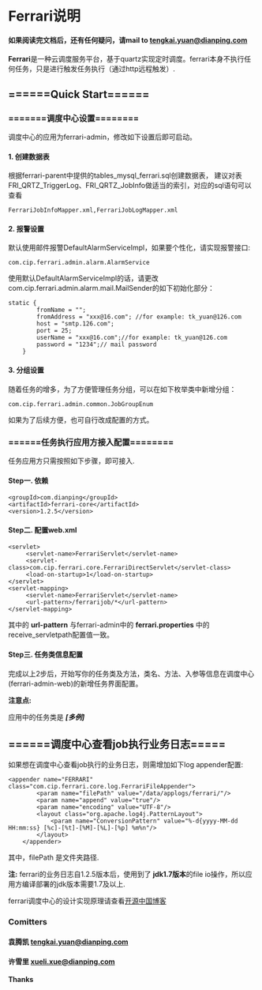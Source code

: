 # Ferrari说明
#### 如果阅读完文档后，还有任何疑问，请mail to tengkai.yuan@dianping.com

**Ferrari**是一种云调度服务平台，基于quartz实现定时调度。ferrari本身不执行任何任务，只是进行触发任务执行（通过http远程触发）.

## ======Quick Start======

### =======调度中心设置========
调度中心的应用为ferrari-admin，修改如下设置后即可启动。
#### 1. 创建数据表
根据ferrari-parent中提供的tables_mysql_ferrari.sql创建数据表，
建议对表FRI_QRTZ_TriggerLog、FRI_QRTZ_JobInfo做适当的索引，对应的sql语句可以查看
```
FerrariJobInfoMapper.xml,FerrariJobLogMapper.xml
```

#### 2. 报警设置
默认使用邮件报警DefaultAlarmServiceImpl，如果要个性化，请实现报警接口:
```
com.cip.ferrari.admin.alarm.AlarmService
```

使用默认DefaultAlarmServiceImpl的话，请更改com.cip.ferrari.admin.alarm.mail.MailSender的如下初始化部分：

```
static {
		fromName = "";
		fromAddress = "xxx@16.com"; //for example: tk_yuan@126.com
		host = "smtp.126.com";
		port = 25;
		userName = "xxx@16.com";//for example: tk_yuan@126.com
		password = "1234";// mail password
	}
```
#### 3. 分组设置
随着任务的增多，为了方便管理任务分组，可以在如下枚举类中新增分组：
```
com.cip.ferrari.admin.common.JobGroupEnum
```

如果为了后续方便，也可自行改成配置的方式。

### ======任务执行应用方接入配置========

任务应用方只需按照如下步骤，即可接入.
#### Step一. 依赖

```
<groupId>com.dianping</groupId>
<artifactId>ferrari-core</artifactId>
<version>1.2.5</version>
```
#### Step二. 配置web.xml

```
<servlet>
     <servlet-name>FerrariServlet</servlet-name>
     <servlet-class>com.cip.ferrari.core.FerrariDirectServlet</servlet-class>
     <load-on-startup>1</load-on-startup>
</servlet>
<servlet-mapping>
     <servlet-name>FerrariServlet</servlet-name>
     <url-pattern>/ferrarijob/*</url-pattern>
</servlet-mapping>
```

其中的 **url-pattern** 与ferrari-admin中的 **ferrari.properties** 中的receive_servletpath配置值一致。

#### Step三. 任务类信息配置
完成以上2步后，开始写你的任务类及方法，类名、方法、入参等信息在调度中心(ferrari-admin-web)的新增任务界面配置。

**注意点:**

应用中的任务类是 ***[多例]***

## ======调度中心查看job执行业务日志=====
如果想在调度中心查看job执行的业务日志，则需增加如下log appender配置:

```
<appender name="FERRARI" class="com.cip.ferrari.core.log.FerrariFileAppender">
        <param name="filePath" value="/data/applogs/ferrari/"/>
        <param name="append" value="true"/>
        <param name="encoding" value="UTF-8"/>
        <layout class="org.apache.log4j.PatternLayout">
            <param name="ConversionPattern" value="%-d{yyyy-MM-dd HH:mm:ss} [%c]-[%t]-[%M]-[%L]-[%p] %m%n"/>
        </layout>
    </appender>
```
其中，filePath 是文件夹路径.

**注:** ferrari的业务日志自1.2.5版本后，使用到了 **jdk1.7版本**的file io操作，所以应用方编译部署的jdk版本需要1.7及以上.

ferrari调度中心的设计实现原理请查看[开源中国博客](http://my.oschina.net/tkyuan/blog/678001)


### Comitters
#### 袁腾凯  tengkai.yuan@dianping.com
#### 许雪里  xueli.xue@dianping.com

**Thanks**
